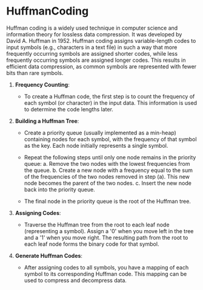 # HuffmanCoding

Huffman coding is a widely used technique in computer science and information theory for lossless data compression. It was developed by David A. Huffman in 1952. Huffman coding assigns variable-length codes to input symbols (e.g., characters in a text file) in such a way that more frequently occurring symbols are assigned shorter codes, while less frequently occurring symbols are assigned longer codes. This results in efficient data compression, as common symbols are represented with fewer bits than rare symbols.

1. **Frequency Counting**:
   - To create a Huffman code, the first step is to count the frequency of each symbol (or character) in the input data. This information is used to determine the code lengths later.

2. **Building a Huffman Tree**:
   - Create a priority queue (usually implemented as a min-heap) containing nodes for each symbol, with the frequency of that symbol as the key. Each node initially represents a single symbol.

   - Repeat the following steps until only one node remains in the priority queue:
     a. Remove the two nodes with the lowest frequencies from the queue.
     b. Create a new node with a frequency equal to the sum of the frequencies of the two nodes removed in step (a). This new node becomes the parent of the two nodes.
     c. Insert the new node back into the priority queue.

   - The final node in the priority queue is the root of the Huffman tree.

3. **Assigning Codes**:
   - Traverse the Huffman tree from the root to each leaf node (representing a symbol). Assign a '0' when you move left in the tree and a '1' when you move right. The resulting path from the root to each leaf node forms the binary code for that symbol.

4. **Generate Huffman Codes**:
   - After assigning codes to all symbols, you have a mapping of each symbol to its corresponding Huffman code. This mapping can be used to compress and decompress data.
